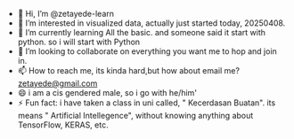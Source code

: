 - 👋 Hi, I’m @zetayede-learn
- 👀 I’m interested in visualized data, actually just started today, 20250408. 
- 🌱 I’m currently learning All the basic. and someone said it start with python. so i will start with Python
- 💞️ I’m looking to collaborate on everything you want me to hop and join in.
- 📫 How to reach me, its kinda hard,but how about email me? zetayede@gmail.com
- 😄 i am a cis gendered male, so i go with he/him'
- ⚡ Fun fact: i have taken a class in uni called, " Kecerdasan Buatan". its means " Artificial Intellegence", without knowing anything about TensorFlow, KERAS, etc.

<!---
zetayede-learn/zetayede-learn is a ✨ special ✨ repository because its `README.md` (this file) appears on your GitHub profile.
You can click the Preview link to take a look at your changes.
--->
